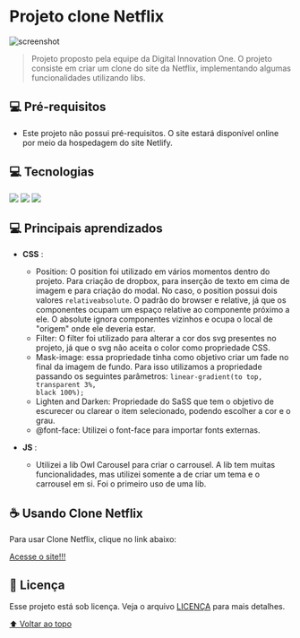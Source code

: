 # Projeto clone Netflix

<!---Esses são exemplos. Veja https://shields.io para outras pessoas ou para personalizar este conjunto de escudos. Você pode querer incluir dependências, status do projeto e informações de licença aqui--->

<img src="../images/screenshot-fullsize" alt="screenshot">

> Projeto proposto pela equipe da Digital Innovation One. O projeto consiste em criar um clone do site da Netflix, implementando algumas funcionalidades utilizando libs.

## 💻 Pré-requisitos

- Este projeto não possui pré-requisitos. O site estará disponível online por meio da hospedagem do site Netlify.

## 💻 Tecnologias

<img src="https://img.shields.io/badge/JavaScript-F7DF1E?style=for-the-badge&logo=javascript&logoColor=black" />

<img src="https://img.shields.io/badge/HTML5-E34F26?style=for-the-badge&logo=html5&logoColor=white" />

<img src="https://img.shields.io/badge/Sass-CC6699?style=for-the-badge&logo=sass&logoColor=white">

## 💻 Principais aprendizados

- **CSS** :

  - Position:
    O position foi utilizado em vários momentos dentro do projeto. Para criação de dropbox, para inserção de texto em cima de imagem e para criação do modal.
    No caso, o position possui dois valores <code>relative</code><code>absolute</code>.
    O padrão do browser e relative, já que os componentes ocupam um espaço relative ao componente próximo a ele. O absolute ignora componentes vizinhos e ocupa o local de "origem" onde ele deveria estar.
  - Filter:
    O filter foi utilizado para alterar a cor dos svg presentes no projeto, já que o svg não aceita o color como propriedade CSS.
  - Mask-image: essa propriedade tinha como objetivo criar um fade no final da imagem de fundo. Para isso utilizamos a propriedade passando os seguintes parâmetros: <code>linear-gradient(to top, transparent 3%, black 100%);</code>
  - Lighten and Darken:
    Propriedade do SaSS que tem o objetivo de escurecer ou clarear o item selecionado, podendo escolher a cor e o grau.
  - @font-face:
    Utilizei o font-face para importar fonts externas.

- **JS** :
  - Utilizei a lib Owl Carousel para criar o carrousel. A lib tem muitas funcionalidades, mas utilizei somente a de criar um tema e o carrousel em si. Foi o primeiro uso de uma lib.

## ☕ Usando Clone Netflix

Para usar Clone Netflix, clique no link abaixo:

<a href="https://cauegraciolip.github.io/dio-projeto-clone-netflix/">Acesse o site!!!</a>

## 📝 Licença

Esse projeto está sob licença. Veja o arquivo [LICENÇA](LICENSE.md) para mais detalhes.

[⬆ Voltar ao topo](#dio-projeto-clone-netflix)<br>
